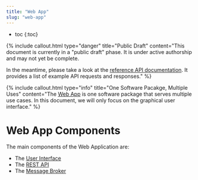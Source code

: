 ```yaml
---
title: "Web App"
slug: "web-app"
---
```


* toc
{:toc}


{% include callout.html type="danger" title="Public Draft" content="This document is currently in a \"public draft\" phase. It is under active authorship and may not yet be complete.

In the meantime, please take a look at the [reference API documentation](https://gist.github.com/RickCarlino/10db2df375d717e9efdd3c2d9d8932af). It provides a list of example API requests and responses." %}



{% include callout.html type="info" title="One Software Pacakge, Multiple Uses" content="The [Web App](https://github.com/FarmBot/Farmbot-Web-App) is one software package that serves multiple use cases. In this document, we will only focus on the graphical user interface." %}

# Web App Components

The main components of the Web Application are:

 * The [User Interface](/v6/Documentation/web-app/user-interface.md)
 * The [REST API](/v6/Documentation/web-app/rest-api.md)
 * The [Message Broker](/v6/Documentation/web-app/message-broker.md)
